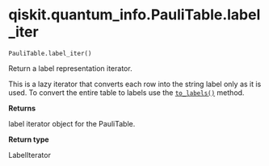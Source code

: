 # qiskit.quantum\_info.PauliTable.label\_iter

`PauliTable.label_iter()`

Return a label representation iterator.

This is a lazy iterator that converts each row into the string label only as it is used. To convert the entire table to labels use the [`to_labels()`](qiskit.quantum_info.PauliTable.to_labels#qiskit.quantum_info.PauliTable.to_labels "qiskit.quantum_info.PauliTable.to_labels") method.

**Returns**

label iterator object for the PauliTable.

**Return type**

LabelIterator
